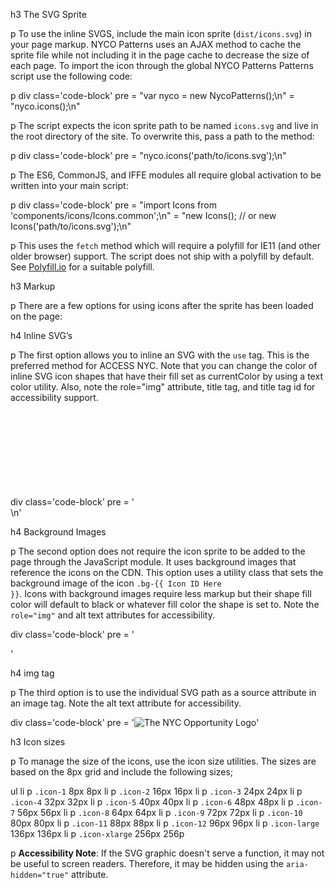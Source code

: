 h3 The SVG Sprite

p To use the inline SVGS, include the main icon sprite (<code>dist/icons.svg</code>) in your page markup. NYCO Patterns uses an AJAX method to cache the sprite file while not including it in the page cache to decrease the size of each page. To import the icon through the global NYCO Patterns Patterns script use the following code:

p
  div class='code-block'
    pre
      = "var nyco = new NycoPatterns();\n"
      = "nyco.icons();\n"

p The script expects the icon sprite path to be named <code>icons.svg</code> and live in the root directory of the site. To overwrite this, pass a path to the method:

p
  div class='code-block'
    pre
      = "nyco.icons('path/to/icons.svg');\n"

p The ES6, CommonJS, and IFFE modules all require global activation to be written into your main script:

p
  div class='code-block'
    pre
      = "import Icons from 'components/icons/Icons.common';\n"
      = "new Icons(); // or new Icons('path/to/icons.svg');\n"

p This uses the <code>fetch</code> method which will require a polyfill for IE11 (and other older browser) support. The script does not ship with a polyfill by default. See <a href='https://polyfill.io'>Polyfill.io</a> for a suitable polyfill.

h3 Markup

p There are a few options for using icons after the sprite has been loaded on the page:

h4 Inline SVG’s

p The first option allows you to inline an SVG with the <code>use</code> tag. This is the preferred method for ACCESS NYC. Note that you can change the color of inline SVG icon shapes that have their fill set as currentColor by using a text color utility. Also, note the role="img" attribute, title tag, and title tag id for accessibility support.

div class='code-block'
  pre
    = '<svg class="icon-logo-nyco icon-xlarge text-color-blue-dark" role="img">\n'
    = '  <title id="icon-logo-nyco-title">The NYC Opportunity Logo</title>\n'
    = '  <use xlink:href="#icon-logo-nyco"></use>\n'
    = '</svg>\n'

h4 Background Images

p The second option does not require the icon sprite to be added to the page through the JavaScript module. It uses background images that reference the icons on the CDN. This option uses a utility class that sets the background image of the icon <code>.bg-{{ Icon ID Here }}</code>. Icons with background images require less markup but their shape fill color will default to black or whatever fill color the shape is set to. Note the <code>role="img"</code> and alt text attributes for accessibility.

div class='code-block'
  pre
    = '<div class="icon-logo-nyco" role="img" alt="The NYC Opportunity Logo"></div>'

h4 img tag

p The third option is to use the individual SVG path as a source attribute in an image tag. Note the alt text attribute for accessibility.

div class='code-block'
  pre
    = '<img src="svgs/icon-logo-nyco.svg" alt="The NYC Opportunity Logo">'

h3 Icon sizes

p To manage the size of the icons, use the icon size utilities. The sizes are based on the 8px grid and include the following sizes;

ul
  li
    p <code>.icon-1</code> 8px 8px
  li
    p <code>.icon-2</code> 16px 16px
  li
    p <code>.icon-3</code> 24px 24px
  li
    p <code>.icon-4</code> 32px 32px
  li
    p <code>.icon-5</code> 40px 40px
  li
    p <code>.icon-6</code> 48px 48px
  li
    p <code>.icon-7</code> 56px 56px
  li
    p <code>.icon-8</code> 64px 64px
  li
    p <code>.icon-9</code> 72px 72px
  li
    p <code>.icon-10</code> 80px 80px
  li
    p <code>.icon-11</code> 88px 88px
  li
    p <code>.icon-12</code> 96px 96px
  li
    p <code>.icon-large</code> 136px 136px
  li
    p <code>.icon-xlarge</code> 256px 256p

p <b>Accessibility Note</b>: If the SVG graphic doesn't serve a function, it may not be useful to screen readers. Therefore, it may be hidden using the <code>aria-hidden="true"</code> attribute.